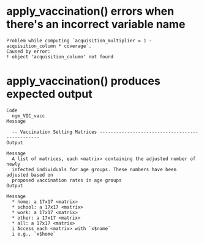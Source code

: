 # apply_vaccination() errors when there's an incorrect variable name

    Problem while computing `acquisition_multiplier = 1 - acquisition_column * coverage`.
    Caused by error:
    ! object 'acquisition_column' not found

# apply_vaccination() produces expected output

    Code
      ngm_VIC_vacc
    Message
      
      -- Vaccination Setting Matrices ------------------------------------------------
    Output
      
    Message
      A list of matrices, each <matrix> containing the adjusted number of newly
      infected individuals for age groups. These numbers have been adjusted based on
      proposed vaccination rates in age groups
    Output
      
    Message
      * home: a 17x17 <matrix>
      * school: a 17x17 <matrix>
      * work: a 17x17 <matrix>
      * other: a 17x17 <matrix>
      * all: a 17x17 <matrix>
      i Access each <matrix> with `x$name`
      i e.g., `x$home`

